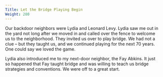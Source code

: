 ```yaml
---
Title: Let the Bridge Playing Begin
Weight: 280
---
```


Our backdoor neighbors were Lydia and Leonard Levy. Lydia saw me out in the yard not long after we moved in and called over the fence to welcome us to the neighborhood. They invited us over to play bridge. We had not a clue – but they taught us, and we continued playing for the next 70 years. One could say we loved the game.

Lydia also introduced me to my next-door neighbor, the Fay Abkins. It just so happened that Fay taught bridge and was willing to teach us bridge strategies and conventions. We were off to a great start.
